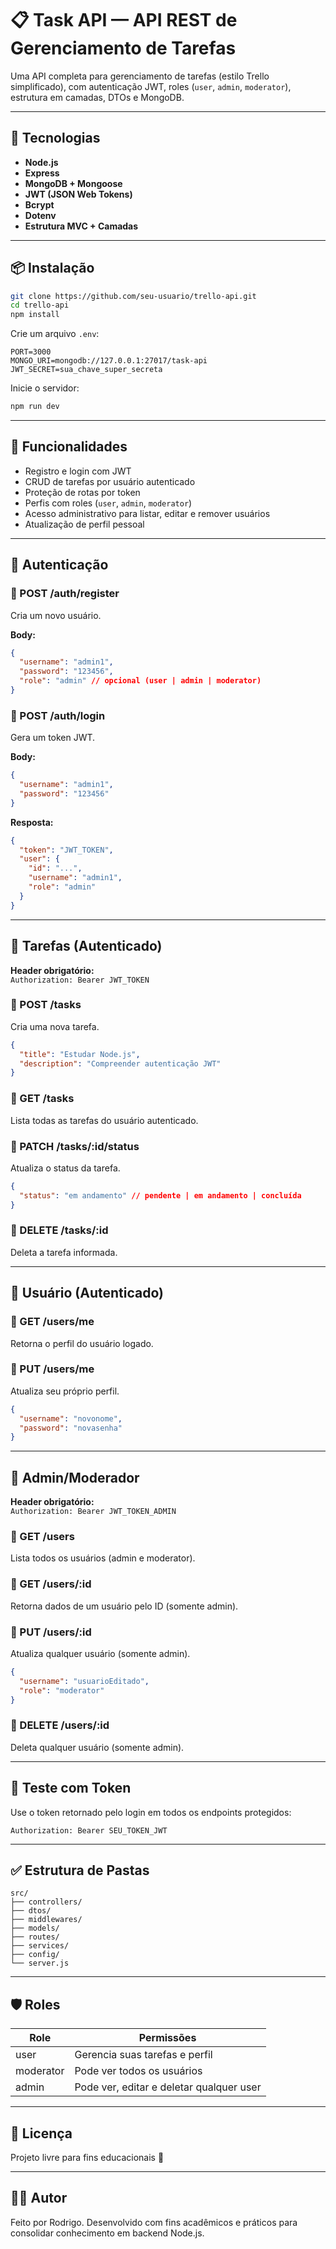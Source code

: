 
# 📋 Task API — API REST de Gerenciamento de Tarefas

Uma API completa para gerenciamento de tarefas (estilo Trello simplificado), com autenticação JWT, roles (`user`, `admin`, `moderator`), estrutura em camadas, DTOs e MongoDB.

---

## 🚀 Tecnologias

- **Node.js**
- **Express**
- **MongoDB + Mongoose**
- **JWT (JSON Web Tokens)**
- **Bcrypt**
- **Dotenv**
- **Estrutura MVC + Camadas**

---

## 📦 Instalação

```bash
git clone https://github.com/seu-usuario/trello-api.git
cd trello-api
npm install
```

Crie um arquivo `.env`:

```env
PORT=3000
MONGO_URI=mongodb://127.0.0.1:27017/task-api
JWT_SECRET=sua_chave_super_secreta
```

Inicie o servidor:

```bash
npm run dev
```

---

## 📌 Funcionalidades

- Registro e login com JWT
- CRUD de tarefas por usuário autenticado
- Proteção de rotas por token
- Perfis com roles (`user`, `admin`, `moderator`)
- Acesso administrativo para listar, editar e remover usuários
- Atualização de perfil pessoal

---

## 🔐 Autenticação

### 📍 POST /auth/register

Cria um novo usuário.

**Body:**

```json
{
  "username": "admin1",
  "password": "123456",
  "role": "admin" // opcional (user | admin | moderator)
}
```

### 📍 POST /auth/login

Gera um token JWT.

**Body:**

```json
{
  "username": "admin1",
  "password": "123456"
}
```

**Resposta:**

```json
{
  "token": "JWT_TOKEN",
  "user": {
    "id": "...",
    "username": "admin1",
    "role": "admin"
  }
}
```

---

## 📝 Tarefas (Autenticado)

**Header obrigatório:**  
`Authorization: Bearer JWT_TOKEN`

### 📍 POST /tasks

Cria uma nova tarefa.

```json
{
  "title": "Estudar Node.js",
  "description": "Compreender autenticação JWT"
}
```

### 📍 GET /tasks

Lista todas as tarefas do usuário autenticado.

### 📍 PATCH /tasks/:id/status

Atualiza o status da tarefa.

```json
{
  "status": "em andamento" // pendente | em andamento | concluída
}
```

### 📍 DELETE /tasks/:id

Deleta a tarefa informada.

---

## 👤 Usuário (Autenticado)

### 📍 GET /users/me

Retorna o perfil do usuário logado.

### 📍 PUT /users/me

Atualiza seu próprio perfil.

```json
{
  "username": "novonome",
  "password": "novasenha"
}
```

---

## 🔐 Admin/Moderador

**Header obrigatório:**  
`Authorization: Bearer JWT_TOKEN_ADMIN`

### 📍 GET /users

Lista todos os usuários (admin e moderator).

### 📍 GET /users/:id

Retorna dados de um usuário pelo ID (somente admin).

### 📍 PUT /users/:id

Atualiza qualquer usuário (somente admin).

```json
{
  "username": "usuarioEditado",
  "role": "moderator"
}
```

### 📍 DELETE /users/:id

Deleta qualquer usuário (somente admin).

---

## 🧪 Teste com Token

Use o token retornado pelo login em todos os endpoints protegidos:

```
Authorization: Bearer SEU_TOKEN_JWT
```

---

## ✅ Estrutura de Pastas

```
src/
├── controllers/
├── dtos/
├── middlewares/
├── models/
├── routes/
├── services/
├── config/
└── server.js
```

---

## 🛡️ Roles

| Role       | Permissões                              |
|------------|------------------------------------------|
| user       | Gerencia suas tarefas e perfil           |
| moderator  | Pode ver todos os usuários               |
| admin      | Pode ver, editar e deletar qualquer user |

---

## 📄 Licença

Projeto livre para fins educacionais 🚀

---

## 👨‍💻 Autor

Feito por Rodrigo. Desenvolvido com fins acadêmicos e práticos para consolidar conhecimento em backend Node.js.
